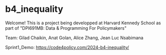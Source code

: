 # b4_inequality

Welcome! This is a project being developped at Harvard Kennedy School as part of "DPI691MB: Data & Programming For Policymakers"

Team: Gilad Chaikin, Anat Golan, Alice Zhang, Jean Luc Nsabimana

Sprint1_Demo: https://code4policy.com/2024-b4-inequality/
